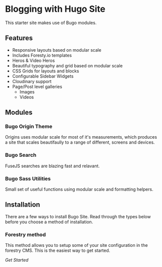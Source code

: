 # Blogging with Hugo Site

This starter site makes use of Bugo modules.  

## Features

* Responsive layouts based on modular scale
* Includes Foresty.io templates
* Heros & Video Heros
* Beautiful typography and grid based on modular scale
* CSS Grids for layouts and blocks
* Configurable Sidebar Widgets
* Cloudinary support
* Page/Post level galleries
  * Images
  * Videos

## Modules

### Bugo Origin Theme
Origins uses modular scale for most of it's measurements, which produces a site that scales beautifaully to a range of different, screens and devices.

### Bugo Search
FuseJS searches are blazing fast and relavant.

### Bugo Sass Utilities
Small set of useful functions using modular scale and formatting helpers.

## Installation

There are a few ways to install Bugo Site. Read through the types below before you choose a method of installation.

### Forestry method

This method allows you to setup some of your site configuration in the forestry CMS. This is the easiest way to get started.

*Get Started*
